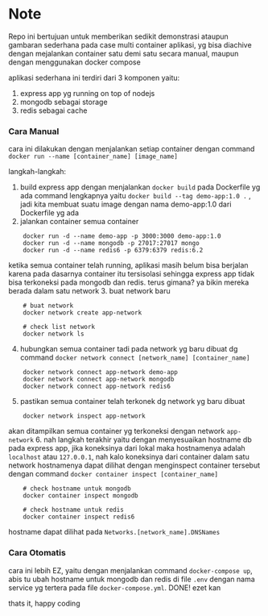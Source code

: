 # Note

Repo ini bertujuan untuk memberikan sedikit demonstrasi ataupun gambaran sederhana pada case multi container aplikasi, yg bisa diachive dengan mejalankan container satu demi satu secara manual, maupun dengan menggunakan docker compose

aplikasi sederhana ini terdiri dari 3 komponen yaitu:
1. express app yg running on top of nodejs
2. mongodb sebagai storage
3. redis sebagai cache

### Cara Manual
cara ini dilakukan dengan menjalankan setiap container dengan command `docker run --name [container_name] [image_name]`

langkah-langkah:
1. build express app dengan menjalankan `docker build` pada Dockerfile yg ada
command lengkapnya yaitu `docker build --tag demo-app:1.0 .` , jadi kita membuat suatu image dengan nama demo-app:1.0 dari Dockerfile yg ada
2. jalankan container semua container
```
    docker run -d --name demo-app -p 3000:3000 demo-app:1.0
    docker run -d --name mongodb -p 27017:27017 mongo
    docker run -d --name redis6 -p 6379:6379 redis:6.2
```
ketika semua container telah running, aplikasi masih belum bisa berjalan karena pada dasarnya container itu tersisolasi sehingga express app tidak bisa terkoneksi pada mongodb dan redis. terus gimana? ya bikin mereka berada dalam satu network
3. buat network baru
```
    # buat network
    docker network create app-network

    # check list network
    docker network ls
```
4. hubungkan semua container tadi pada network yg baru dibuat dg command `docker network connect [network_name] [container_name]`
```
    docker network connect app-network demo-app
    docker network connect app-network mongodb
    docker network connect app-network redis6
```
5. pastikan semua container telah terkonek dg network yg baru dibuat
```
    docker network inspect app-network
```
akan ditampilkan semua container yg terkoneksi dengan network `app-network`
6. nah langkah terakhir yaitu dengan menyesuaikan hostname db pada express app, jika koneksinya dari lokal maka hostnamenya adalah `localhost` atau `127.0.0.1`, nah kalo koneksinya dari container dalam satu network hostnamenya dapat dilihat dengan menginspect container tersebut dengan command `docker container inspect [container_name]` 
```
    # check hostname untuk mongodb
    docker container inspect mongodb

    # check hostname untuk redis
    docker container inspect redis6
```
hostname dapat dilihat pada `Networks.[network_name].DNSNames`

### Cara Otomatis
cara ini lebih EZ, yaitu dengan menjalankan command `docker-compose up`, abis tu ubah hostname untuk mongodb dan redis di file `.env` dengan nama service yg tertera pada file `docker-compose.yml`. DONE! ezet kan

thats it, happy coding

